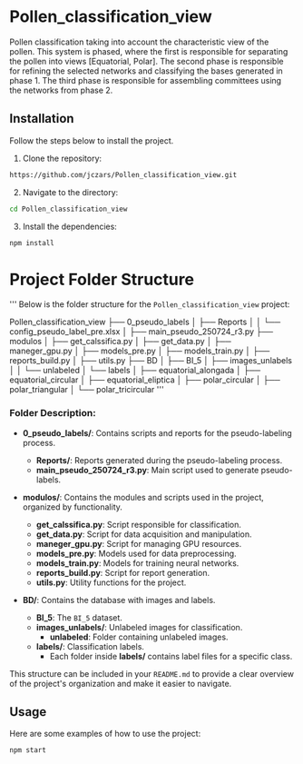 # Pollen_classification_view

Pollen classification taking into account the characteristic view of the pollen. This system is phased, where the first is responsible for separating the pollen into views [Equatorial, Polar]. The second phase is responsible for refining the selected networks and classifying the bases generated in phase 1. The third phase is responsible for assembling committees using the networks from phase 2.

## Installation

Follow the steps below to install the project.

1. Clone the repository:
```bash
https://github.com/jczars/Pollen_classification_view.git
```
2. Navigate to the directory:
```bash
cd Pollen_classification_view
```
3. Install the dependencies:
```bash
npm install
```
# Project Folder Structure
'''
Below is the folder structure for the `Pollen_classification_view` project:

Pollen_classification_view
├── 0_pseudo_labels
│   ├── Reports
│   │   └── config_pseudo_label_pre.xlsx
│   ├── main_pseudo_250724_r3.py
├── modulos
│   ├── get_calssifica.py
│   ├── get_data.py
│   ├── maneger_gpu.py
│   ├── models_pre.py
│   ├── models_train.py
│   ├── reports_build.py
│   ├── utils.py
├── BD
│   ├── BI_5
│   ├── images_unlabels
│   │   └── unlabeled
│   └── labels
│       ├── equatorial_alongada
│       ├── equatorial_circular
│       ├── equatorial_eliptica
│       ├── polar_circular
│       ├── polar_triangular
│       └── polar_tricircular
'''
### Folder Description:
- **0_pseudo_labels/**: Contains scripts and reports for the pseudo-labeling process.
  - **Reports/**: Reports generated during the pseudo-labeling process.
  - **main_pseudo_250724_r3.py**: Main script used to generate pseudo-labels.

- **modulos/**: Contains the modules and scripts used in the project, organized by functionality.
  - **get_calssifica.py**: Script responsible for classification.
  - **get_data.py**: Script for data acquisition and manipulation.
  - **maneger_gpu.py**: Script for managing GPU resources.
  - **models_pre.py**: Models used for data preprocessing.
  - **models_train.py**: Models for training neural networks.
  - **reports_build.py**: Script for report generation.
  - **utils.py**: Utility functions for the project.

- **BD/**: Contains the database with images and labels.
  - **BI_5**: The `BI_5` dataset.
  - **images_unlabels/**: Unlabeled images for classification.
    - **unlabeled**: Folder containing unlabeled images.
  - **labels/**: Classification labels.
    - Each folder inside **labels/** contains label files for a specific class.

This structure can be included in your `README.md` to provide a clear overview of the project's organization and make it easier to navigate.



## Usage

Here are some examples of how to use the project:

```bash
npm start
